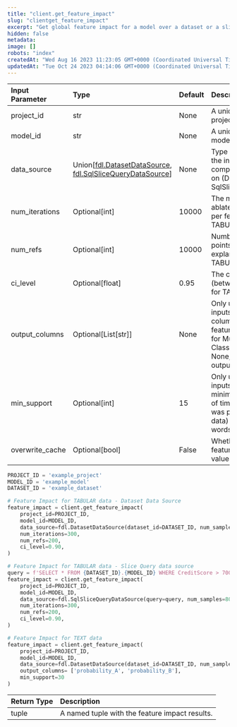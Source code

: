 ```yaml
---
title: "client.get_feature_impact"
slug: "clientget_feature_impact"
excerpt: "Get global feature impact for a model over a dataset or a slice."
hidden: false
metadata: 
image: []
robots: "index"
createdAt: "Wed Aug 16 2023 11:23:05 GMT+0000 (Coordinated Universal Time)"
updatedAt: "Tue Oct 24 2023 04:14:06 GMT+0000 (Coordinated Universal Time)"
---
```

| Input Parameter | Type                                                                                                                     | Default | Description                                                                                                                                                                      |
| :-------------- | :----------------------------------------------------------------------------------------------------------------------- | :------ | :------------------------------------------------------------------------------------------------------------------------------------------------------------------------------- |
| project_id      | str                                                                                                                      | None    | A unique identifier for the project.                                                                                                                                             |
| model_id        | str                                                                                                                      | None    | A unique identifier for the model.                                                                                                                                               |
| data_source     | Union\[[fdl.DatasetDataSource](ref:fdldatasetdatasource), [fdl.SqlSliceQueryDataSource](ref:fdlsqlslicequerydatasource)] | None    | Type of data source for the input dataset to compute feature impact on (DatasetDataSource or SqlSliceQueryDataSource)                                                            |
| num_iterations  | Optional[int]                                                                                                            | 10000   | The maximum number of ablated model inferences per feature. Used for TABULAR data only.                                                                                          |
| num_refs        | Optional[int]                                                                                                            | 10000   | Number of reference points used in the explanation. Used for TABULAR data only.                                                                                                  |
| ci_level        | Optional[float]                                                                                                          | 0.95    | The confidence level (between 0 and 1). Used for TABULAR data only.                                                                                                              |
| output_columns  | Optional\[List[str]]                                                                                                     | None    | Only used for NLP (TEXT inputs) models. Output column names to compute feature impact on. Useful for Multi-class Classification models. If None, compute for all output columns. |
| min_support     | Optional[int]                                                                                                            | 15      | Only used for NLP (TEXT inputs) models. Specify a minimum support (number of times a specific word was present in the sample data) to retrieve top words. Default to 15.         |
| overwrite_cache | Optional[bool]                                                                                                           | False   | Whether to overwrite the feature impact cached values or not.                                                                                                                    |

```python Usage
PROJECT_ID = 'example_project'
MODEL_ID = 'example_model'
DATASET_ID = 'example_dataset'

# Feature Impact for TABULAR data - Dataset Data Source
feature_impact = client.get_feature_impact(
    project_id=PROJECT_ID,
    model_id=MODEL_ID,
    data_source=fdl.DatasetDataSource(dataset_id=DATASET_ID, num_samples=200),
    num_iterations=300,
    num_refs=200,
    ci_level=0.90,
)

# Feature Impact for TABULAR data - Slice Query data source
query = f'SELECT * FROM {DATASET_ID}.{MODEL_ID} WHERE CreditScore > 700'
feature_impact = client.get_feature_impact(
    project_id=PROJECT_ID,
    model_id=MODEL_ID,
    data_source=fdl.SqlSliceQueryDataSource(query=query, num_samples=80),
    num_iterations=300,
    num_refs=200,
    ci_level=0.90,
)

# Feature Impact for TEXT data
feature_impact = client.get_feature_impact(
    project_id=PROJECT_ID,
    model_id=MODEL_ID,
    data_source=fdl.DatasetDataSource(dataset_id=DATASET_ID, num_samples=50),
    output_columns= ['probability_A', 'probability_B'],
  	min_support=30
)
```

| Return Type | Description                                    |
| :---------- | :--------------------------------------------- |
| tuple       | A named tuple with the feature impact results. |